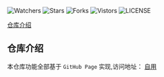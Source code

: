 ![Watchers](https://img.shields.io/github/watchers/ygyzy/ygyzy.github.io) ![Stars](https://img.shields.io/github/stars/ygyzy/ygyzy.github.io) ![Forks](https://img.shields.io/github/forks/ygyzy/ygyzy.github.io) ![Vistors](https://visitor-badge.laobi.icu/badge?page_id=ygyzy.ygyzy.github.io) ![LICENSE](https://img.shields.io/badge/license-CC%20BY--SA%204.0-green.svg)

[仓库介绍](https://github.com/ygyzy/ygyzy.github.io#仓库介绍)

## 仓库介绍
本仓库功能全部基于 `GitHub Page` 实现,访问地址： [自用](https://jyt0106.github.io/t/)
